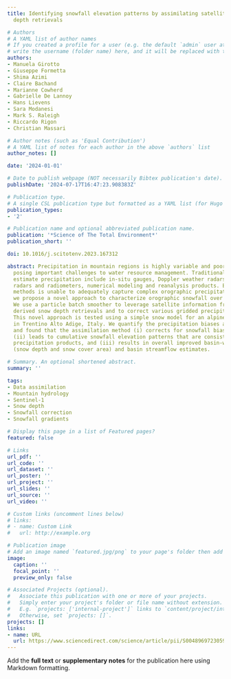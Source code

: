 ```yaml
---
title: Identifying snowfall elevation patterns by assimilating satellite-based snow
  depth retrievals

# Authors
# A YAML list of author names
# If you created a profile for a user (e.g. the default `admin` user at `content/authors/admin/`), 
# write the username (folder name) here, and it will be replaced with their full name and linked to their profile.
authors:
- Manuela Girotto
- Giuseppe Formetta
- Shima Azimi
- Claire Bachand
- Marianne Cowherd
- Gabrielle De Lannoy
- Hans Lievens
- Sara Modanesi
- Mark S. Raleigh
- Riccardo Rigon
- Christian Massari

# Author notes (such as 'Equal Contribution')
# A YAML list of notes for each author in the above `authors` list
author_notes: []

date: '2024-01-01'

# Date to publish webpage (NOT necessarily Bibtex publication's date).
publishDate: '2024-07-17T16:47:23.908383Z'

# Publication type.
# A single CSL publication type but formatted as a YAML list (for Hugo requirements).
publication_types:
- '2'

# Publication name and optional abbreviated publication name.
publication: '*Science of The Total Environment*'
publication_short: ''

doi: 10.1016/j.scitotenv.2023.167312

abstract: Precipitation in mountain regions is highly variable and poorly measured,
  posing important challenges to water resource management. Traditional methods to
  estimate precipitation include in-situ gauges, Doppler weather radars, satellite
  radars and radiometers, numerical modeling and reanalysis products. Each of these
  methods is unable to adequately capture complex orographic precipitation. Here,
  we propose a novel approach to characterize orographic snowfall over mountain regions.
  We use a particle batch smoother to leverage satellite information from Sentinel-1
  derived snow depth retrievals and to correct various gridded precipitation products.
  This novel approach is tested using a simple snow model for an alpine basin located
  in Trentino Alto Adige, Italy. We quantify the precipitation biases across the basin
  and found that the assimilation method (i) corrects for snowfall biases and uncertainties,
  (ii) leads to cumulative snowfall elevation patterns that are consistent across
  precipitation products, and (iii) results in overall improved basin-wide snow variables
  (snow depth and snow cover area) and basin streamflow estimates.

# Summary. An optional shortened abstract.
summary: ''

tags:
- Data assimilation
- Mountain hydrology
- Sentinel-1
- Snow depth
- Snowfall correction
- Snowfall gradients

# Display this page in a list of Featured pages?
featured: false

# Links
url_pdf: ''
url_code: ''
url_dataset: ''
url_poster: ''
url_project: ''
url_slides: ''
url_source: ''
url_video: ''

# Custom links (uncomment lines below)
# links:
# - name: Custom Link
#   url: http://example.org

# Publication image
# Add an image named `featured.jpg/png` to your page's folder then add a caption below.
image:
  caption: ''
  focal_point: ''
  preview_only: false

# Associated Projects (optional).
#   Associate this publication with one or more of your projects.
#   Simply enter your project's folder or file name without extension.
#   E.g. `projects: ['internal-project']` links to `content/project/internal-project/index.md`.
#   Otherwise, set `projects: []`.
projects: []
links:
- name: URL
  url: https://www.sciencedirect.com/science/article/pii/S0048969723059399
---
```


Add the **full text** or **supplementary notes** for the publication here using Markdown formatting.
